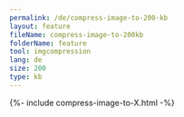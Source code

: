 ```yaml
---
permalink: /de/compress-image-to-200-kb
layout: feature
fileName: compress-image-to-200kb
folderName: feature
tool: imgcompression
lang: de
size: 200
type: kb
---
```


{%- include compress-image-to-X.html -%}
